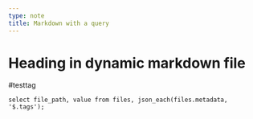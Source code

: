 ```yaml
---
type: note
title: Markdown with a query
---
```


# Heading in dynamic markdown file

#testtag

```foamquery
select file_path, value from files, json_each(files.metadata, '$.tags');
```